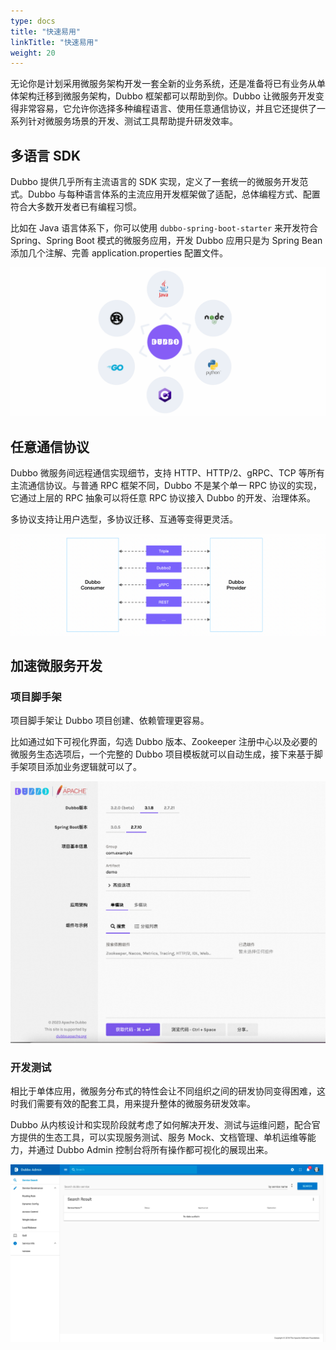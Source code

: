 ```yaml
---
type: docs
title: "快速易用"
linkTitle: "快速易用"
weight: 20
---
```


无论你是计划采用微服务架构开发一套全新的业务系统，还是准备将已有业务从单体架构迁移到微服务架构，Dubbo 框架都可以帮助到你。Dubbo 让微服务开发变得非常容易，它允许你选择多种编程语言、使用任意通信协议，并且它还提供了一系列针对微服务场景的开发、测试工具帮助提升研发效率。

## 多语言 SDK
Dubbo 提供几乎所有主流语言的 SDK 实现，定义了一套统一的微服务开发范式。Dubbo 与每种语言体系的主流应用开发框架做了适配，总体编程方式、配置符合大多数开发者已有编程习惯。

比如在 Java 语言体系下，你可以使用 `dubbo-spring-boot-starter` 来开发符合 Spring、Spring Boot 模式的微服务应用，开发 Dubbo
应用只是为 Spring Bean 添加几个注解、完善 application.properties 配置文件。

![sdk](/imgs/v3/what/sdk.png)

## 任意通信协议
Dubbo 微服务间远程通信实现细节，支持 HTTP、HTTP/2、gRPC、TCP 等所有主流通信协议。与普通 RPC 框架不同，Dubbo 不是某个单一 RPC 协议的实现，它通过上层的 RPC 抽象可以将任意 RPC 协议接入 Dubbo 的开发、治理体系。

多协议支持让用户选型，多协议迁移、互通等变得更灵活。

![protocols](/imgs/v3/what/protocol.png)

## 加速微服务开发

### 项目脚手架
项目脚手架让 Dubbo 项目创建、依赖管理更容易。

比如通过如下可视化界面，勾选 Dubbo 版本、Zookeeper 注册中心以及必要的微服务生态选项后，一个完整的 Dubbo 项目模板就可以自动生成，接下来基于脚手架项目添加业务逻辑就可以了。

![脚手架示例图](/imgs/v3/advantages/initializer.png)

### 开发测试
相比于单体应用，微服务分布式的特性会让不同组织之间的研发协同变得困难，这时我们需要有效的配套工具，用来提升整体的微服务研发效率。

Dubbo 从内核设计和实现阶段就考虑了如何解决开发、测试与运维问题，配合官方提供的生态工具，可以实现服务测试、服务 Mock、文档管理、单机运维等能力，并通过 Dubbo Admin 控制台将所有操作都可视化的展现出来。

![admin](/imgs/v3/what/admin.png)


